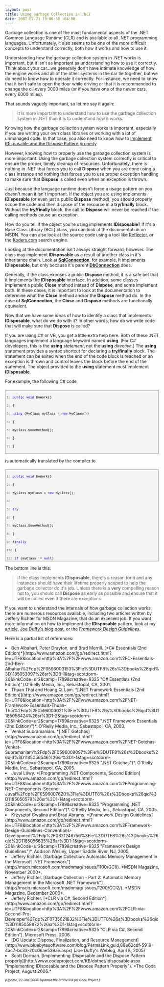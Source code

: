 ```yaml
---
layout: post
title: Using Garbage Collection in .NET
date: 2007-07-21 19:06:38 -04:00
---
```


Garbage collection is one of the most fundamental aspects of the .NET Common Language Runtime (CLR) and is available to all .NET programming languages. Unfortunately, it also seems to be one of the more difficult concepts to understand correctly, both how it works and how to use it.

Understanding how the garbage collection system in .NET works is important, but it isn't as important as understanding how to use it correctly. Think about your car...we generally don't have intimate knowledge of how the engine works and all of the other systems in the car tie together, but we do need to know how to operate it correctly. For instance, we need to know that it isn't safe to open the door while driving or that it is recommended to change the oil every 3000 miles (or if you have one of the newer cars, every 6000 miles).

That sounds vaguely important, so let me say it again: 

> It is more important to understand how to use the garbage collection system in .NET than it is to understand how it works.

Knowing how the garbage collection system works is important, especially if you are writing your own class libraries or working with a lot of unmanaged code. In that case, you also need to know how to [Implement IDisposable and the Dispose Pattern properly](http://www.codeproject.com/KB/dotnet/idisposable.aspx "Implementing IDisposable and the Dispose Pattern Properly").

However, knowing how to properly use the garbage collection system is more important. Using the garbage collection system correctly is critical to ensure the proper, timely cleanup of resources. Unfortunately, there is nothing in .NET that forces you to call **Dispose** when you are done using a class instance and nothing that forces you to use proper exception handling to make sure that **Dispose** is called even when an exception is thrown.

Just because the language runtime doesn't force a usage pattern on you doesn't mean it isn't important. If the object you are using implements **IDisposable** (or even just a public **Dispose** method), you should properly scope the code and then dispose of the resource in a **try/finally** block. Without the **try/finally** block, the call to **Dispose** will never be reached if the calling methods cause an exception.

How do you tell if the object you're using implements **IDisposable**? If it's a Base Class Library (BCL) class, you can look at the documentation on MSDN. You can also look at the source code using a tool like [Reflector](http://www.aisto.com/roeder/dotnet), or the [Koders.com](http://koders.com/) search engine.

Looking at the documentation isn't always straight forward, however. The class may implement **IDisposable** as a result of another class in it's inheritance chain. Look at [**SqlConnection**](http://msdn2.microsoft.com/en-us/library/system.data.sqlclient.sqlconnection(vs.80).aspx), for example. It implements **IDisposable**, but only because it's parent [**DbConnection**](http://msdn2.microsoft.com/en-us/library/system.data.common.dbconnection(VS.80).aspx) does.

Generally, if the class exposes a public **Dispose** method, it is a safe bet that it implements the **IDisposable** interface. In addition, some classes implement a public **Close** method instead of **Dispose**, and some implement both. In these cases, it is important to look at the documentation to determine what the **Close** method and/or the **Dispose** method do. In the case of **SqlConnection**, the **Close** and **Dispose** methods are functionally equivalent.

Now that we have some ideas of how to identify a class that implements **IDisposable**, what do we do with it? In other words, how do we write code that will make sure that **Dispose** is called?

If you are using C# or VB, you get a little extra help here. Both of these .NET languages implement a language keyword named **using**. (For C# developers, this is the **using** *statement*, not the **using** *directive*.) The **using** statement provides a syntax shortcut for declaring a **try/finally** block. The statement can be exited when the end of the code block is reached or an exception is thrown and control leaves the block before the end of the statement. The object provided to the **using** statement must implement **IDisposable**. 

For example, the following C# code

<div style="BORDER-RIGHT: gray 1px solid; PADDING-RIGHT: 4px; BORDER-TOP: gray 1px solid; PADDING-LEFT: 4px; FONT-SIZE: 8pt; PADDING-BOTTOM: 4px; MARGIN: 20px 0px 10px; OVERFLOW: auto; BORDER-LEFT: gray 1px solid; WIDTH: 97.5%; CURSOR: text; MAX-HEIGHT: 200px; LINE-HEIGHT: 12pt; PADDING-TOP: 4px; BORDER-BOTTOM: gray 1px solid; FONT-FAMILY: consolas, 'Courier New', courier, monospace; BACKGROUND-COLOR: #f4f4f4">
<div style="PADDING-RIGHT: 0px; PADDING-LEFT: 0px; FONT-SIZE: 8pt; PADDING-BOTTOM: 0px; OVERFLOW: visible; WIDTH: 100%; COLOR: black; BORDER-TOP-STYLE: none; LINE-HEIGHT: 12pt; PADDING-TOP: 0px; FONT-FAMILY: consolas, 'Courier New', courier, monospace; BORDER-RIGHT-STYLE: none; BORDER-LEFT-STYLE: none; BACKGROUND-COLOR: #f4f4f4; BORDER-BOTTOM-STYLE: none">


<span style="COLOR: #606060">   1:</span> <span style="COLOR: #0000ff">public</span> <span style="COLOR: #0000ff">void</span> DoWork()

<span style="COLOR: #606060">   2:</span> {

<span style="COLOR: #606060">   3:</span>     <span style="COLOR: #0000ff">using</span> (MyClass myClass = <span style="COLOR: #0000ff">new</span> MyClass())

<span style="COLOR: #606060">   4:</span>     {

<span style="COLOR: #606060">   5:</span>         myClass.SomeMethod();

<span style="COLOR: #606060">   6:</span>     }

<span style="COLOR: #606060">   7:</span> }

</div>
</div>


is automatically translated by the compiler to

<div style="BORDER-RIGHT: gray 1px solid; PADDING-RIGHT: 4px; BORDER-TOP: gray 1px solid; PADDING-LEFT: 4px; FONT-SIZE: 8pt; PADDING-BOTTOM: 4px; MARGIN: 20px 0px 10px; OVERFLOW: auto; BORDER-LEFT: gray 1px solid; WIDTH: 97.5%; CURSOR: text; MAX-HEIGHT: 300px; LINE-HEIGHT: 12pt; PADDING-TOP: 4px; BORDER-BOTTOM: gray 1px solid; FONT-FAMILY: consolas, 'Courier New', courier, monospace; HEIGHT: 289px; BACKGROUND-COLOR: #f4f4f4">
<div style="PADDING-RIGHT: 0px; PADDING-LEFT: 0px; FONT-SIZE: 8pt; PADDING-BOTTOM: 0px; OVERFLOW: visible; WIDTH: 100%; COLOR: black; BORDER-TOP-STYLE: none; LINE-HEIGHT: 12pt; PADDING-TOP: 0px; FONT-FAMILY: consolas, 'Courier New', courier, monospace; BORDER-RIGHT-STYLE: none; BORDER-LEFT-STYLE: none; BACKGROUND-COLOR: #f4f4f4; BORDER-BOTTOM-STYLE: none">


<span style="COLOR: #606060">   1:</span> <span style="COLOR: #0000ff">public</span> <span style="COLOR: #0000ff">void</span> DoWork()

<span style="COLOR: #606060">   2:</span> {

<span style="COLOR: #606060">   3:</span>     MyClass myClass = <span style="COLOR: #0000ff">new</span> MyClass(); 

<span style="COLOR: #606060">   4:</span>  

<span style="COLOR: #606060">   5:</span>     <span style="COLOR: #0000ff">try</span>

<span style="COLOR: #606060">   6:</span>     {

<span style="COLOR: #606060">   7:</span>         myClass.SomeMethod();

<span style="COLOR: #606060">   8:</span>     }

<span style="COLOR: #606060">   9:</span>     <span style="COLOR: #0000ff">finally</span>

<span style="COLOR: #606060">  10:</span>     {

<span style="COLOR: #606060">  11:</span>         <span style="COLOR: #0000ff">if</span> (myClass != <span style="COLOR: #0000ff">null</span>)

<span style="COLOR: #606060">  12:</span>         {

<span style="COLOR: #606060">  13:</span>             IDisposable disposable = myClass;

<span style="COLOR: #606060">  14:</span>             disposable.Dispose();

<span style="COLOR: #606060">  15:</span>         }

<span style="COLOR: #606060">  16:</span>     }

<span style="COLOR: #606060">  17:</span>  }

</div>
</div>


The bottom line is this:

> If the class implements **IDisposable**, there's a reason for it and any instances should have their lifetime properly scoped to help the garbage collector do it's job. Unless there is a **very** compelling reason not to, you should call **Dispose** as early as possible and ensure that it will be called even if there are exceptions.

If you want to understand the internals of how garbage collection works, there are numerous resources available, including two articles written by Jeffery Richter for MSDN Magazine, that do an excellent job. If you want more information on how to implement the **IDisposable** pattern, look at my [article](http://www.codeproject.com/KB/dotnet/idisposable.aspx "Implementing IDisposable and the Dispose Pattern Properly"), [Joe Duffy's blog post](http://www.bluebytesoftware.com/blog/PermaLink,guid,88e62cdf-5919-4ac7-bc33-20c06ae539ae.aspx), or the *[Framework Design Guidelines](http://www.amazon.com/gp/redirect.html?ie=UTF8&location=http%3A%2F%2Fwww.amazon.com%2FFramework-Design-Guidelines-Conventions-Development%2Fdp%2F0321246756%3Fie%3DUTF8%26s%3Dbooks%26qid%3D1185056635%26sr%3D1-1&tag=scotdorm-20&linkCode=ur2&camp=1789&creative=9325 "Framework Design Guidelines")*.

Here is a partial list of references:

<li>Ben Albahari, Peter Drayton, and Brad Merrill. [*C# Essentials (2nd Edition)*](http://www.amazon.com/gp/redirect.html?ie=UTF8&location=http%3A%2F%2Fwww.amazon.com%2FC-Essentials-2nd-Ben-Albahari%2Fdp%2F0596003153%3Fie%3DUTF8%26s%3Dbooks%26qid%3D1185053097%26sr%3D8-1&tag=scotdorm-20&linkCode=ur2&camp=1789&creative=9325 "C# Essentials (2nd Edition)").O'Rielly Media, Inc., Sebastopol, CA, 2001. </li>
<li>Thuan Thai and Hoang Q. Lam. *[.NET Framework Essentials (2nd Edition)](http://www.amazon.com/gp/redirect.html?ie=UTF8&location=http%3A%2F%2Fwww.amazon.com%2FNET-Framework-Essentials-Thuan-Thai%2Fdp%2F0596003021%3Fie%3DUTF8%26s%3Dbooks%26qid%3D1185056424%26sr%3D1-2&tag=scotdorm-20&linkCode=ur2&camp=1789&creative=9325 ".NET Framework Essentials (2nd Edition)")*. O'Rielly Media, Inc., Sebastopol, CA, 2003. </li>
<li>Venkat Subramaniam. *[.NET Gotchas](http://www.amazon.com/gp/redirect.html?ie=UTF8&location=http%3A%2F%2Fwww.amazon.com%2FNET-Gotchas-Venkat-Subramaniam%2Fdp%2F0596009097%3Fie%3DUTF8%26s%3Dbooks%26qid%3D1185056546%26sr%3D1-1&tag=scotdorm-20&linkCode=ur2&camp=1789&creative=9325 ".NET Gotchas")*. O'Rielly Media, Inc., Sebastopol, CA, 2005. </li>
<li>Juval Löwy. *[Programming .NET Components, Second Edition](http://www.amazon.com/gp/redirect.html?ie=UTF8&location=http%3A%2F%2Fwww.amazon.com%2FProgramming-NET-Components-Second-Juval%2Fdp%2F0596007620%3Fie%3DUTF8%26s%3Dbooks%26qid%3D1185056579%26sr%3D1-1&tag=scotdorm-20&linkCode=ur2&camp=1789&creative=9325 "Programming .NET Components, Second Edition")*. O'Reilly Media, Inc., Sebastopol, CA, 2005. </li>
<li>Krzysztof Cwalina and Brad Abrams. *[Framework Design Guidelines](http://www.amazon.com/gp/redirect.html?ie=UTF8&location=http%3A%2F%2Fwww.amazon.com%2FFramework-Design-Guidelines-Conventions-Development%2Fdp%2F0321246756%3Fie%3DUTF8%26s%3Dbooks%26qid%3D1185056635%26sr%3D1-1&tag=scotdorm-20&linkCode=ur2&camp=1789&creative=9325 "Framework Design Guidelines")*. Addison Wesley, Upper Saddle River, NJ, 2005. </li>
<li>Jeffery Richter. [Garbage Collection: Automatic Memory Management in the Microsoft .NET Framework"](http://msdn.microsoft.com/msdnmag/issues/1100/GCI/). *MSDN Magazine, November 2000*. </li>
<li>Jeffery Richter. [Garbage Collection - Part 2: Automatic Memory Management in the Microsoft .NET Framework"](http://msdn.microsoft.com/msdnmag/issues/1200/GCI2/). *MSDN Magazine, December 2000*. </li>
<li>Jeffery Richter. [*CLR via C#, Second Edition*](http://www.amazon.com/gp/redirect.html?ie=UTF8&location=http%3A%2F%2Fwww.amazon.com%2FCLR-via-Second-Pro-Developer%2Fdp%2F0735621632%3Fie%3DUTF8%26s%3Dbooks%26qid%3D1185058872%26sr%3D1-1&tag=scotdorm-20&linkCode=ur2&camp=1789&creative=9325 "CLR via C#, Second Edition"). Microsoft Press. 2006. </li>
<li>[DG Update: Dispose, Finalization, and Resource Management](http://www.bluebytesoftware.com/blog/PermaLink,guid,88e62cdf-5919-4ac7-bc33-20c06ae539ae.aspx) (Joe Duffy's Weblog, April 8, 2005) </li>
<li>Scott Dorman. [Implementing IDisposable and the Dispose Pattern properly](http://www.codeproject.com/KB/dotnet/idisposable.aspx "Implementing IDisposable and the Dispose Pattern Properly"). *The Code Project, August 2006.*


*<font size="1">[Update, 22-Jan-2008: Updated the article link for Code Project.]</font>*

</li>
